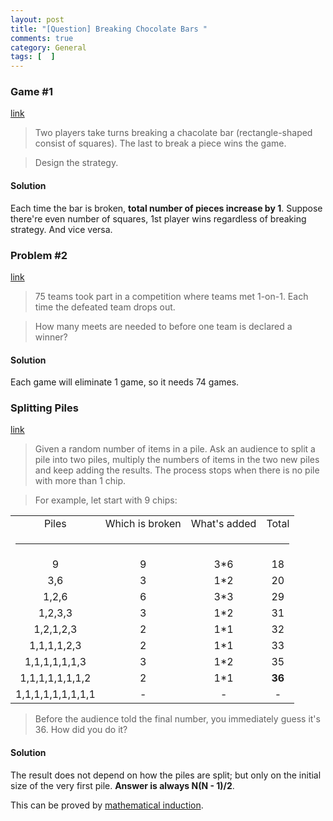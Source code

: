 ```yaml
---
layout: post
title: "[Question] Breaking Chocolate Bars "
comments: true
category: General
tags: [  ]
---
```


### Game #1

[link](http://www.cut-the-knot.org/proofs/chocolad.shtml)

> Two players take turns breaking a chacolate bar (rectangle-shaped consist of squares). The last to break a piece wins the game. 

> Design the strategy. 

#### Solution

Each time the bar is broken, __total number of pieces increase by 1__. Suppose there're even number of squares, 1st player wins regardless of breaking strategy. And vice versa. 

### Problem #2

[link](http://www.cut-the-knot.org/proofs/chocolad.shtml)

> 75 teams took part in a competition where teams met 1-on-1. Each time the defeated team drops out. 

> How many meets are needed to before one team is declared a winner?

#### Solution

Each game will eliminate 1 game, so it needs 74 games. 

### Splitting Piles

[link](http://www.cut-the-knot.org/arithmetic/rapid/piles.shtml)

> Given a random number of items in a pile. Ask an audience to split a pile into two piles, multiply the numbers of items in the two new piles and keep adding the results. The process stops when there is no pile with more than 1 chip.

> For example, let start with 9 chips:

<table cellpadding="10">
<tbody><tr><td align="center">Piles</td><td align="center">Which is broken</td><td align="center">What's added</td><td align="center">Total</td></tr>
<tr><td colspan="4"><hr></td></tr>
<tr><td align="center">9</td><td align="center">9</td><td align="center">3*6</td><td align="center">18</td></tr>
<tr><td align="center">3,6</td><td align="center">3</td><td align="center">1*2</td><td align="center">20</td></tr>
<tr><td align="center">1,2,6</td><td align="center">6</td><td align="center">3*3</td><td align="center">29</td></tr>
<tr><td align="center">1,2,3,3</td><td align="center">3</td><td align="center">1*2</td><td align="center">31</td></tr>
<tr><td align="center">1,2,1,2,3</td><td align="center">2</td><td align="center">1*1</td><td align="center">32</td></tr>
<tr><td align="center">1,1,1,1,2,3</td><td align="center">2</td><td align="center">1*1</td><td align="center">33</td></tr>
<tr><td align="center">1,1,1,1,1,1,3</td><td align="center">3</td><td align="center">1*2</td><td align="center">35</td></tr>
<tr><td align="center">1,1,1,1,1,1,1,2</td><td align="center">2</td><td align="center">1*1</td><td align="center"><b>36</b></td></tr>
<tr><td align="center">1,1,1,1,1,1,1,1,1</td><td align="center">-</td><td align="center">-</td><td align="center">-</td></tr>
</tbody></table>

> Before the audience told the final number, you immediately guess it's 36. How did you do it? 

#### Solution

The result does not depend on how the piles are split; but only on the initial size of the very first pile. __Answer is always N(N - 1)/2__.

This can be proved by [mathematical induction](http://www.cut-the-knot.org/arithmetic/rapid/piles.shtml). 
